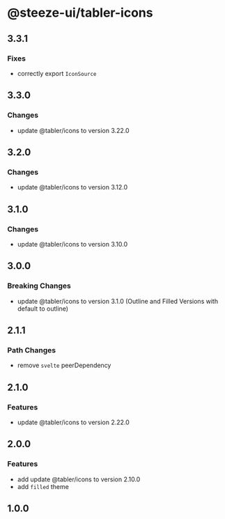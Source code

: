 # @steeze-ui/tabler-icons

## 3.3.1

### Fixes

- correctly export `IconSource`

## 3.3.0

### Changes

- update @tabler/icons to version 3.22.0

## 3.2.0

### Changes

- update @tabler/icons to version 3.12.0

## 3.1.0

### Changes

- update @tabler/icons to version 3.10.0

## 3.0.0

### Breaking Changes

- update @tabler/icons to version 3.1.0 (Outline and Filled Versions with default to outline)

## 2.1.1

### Path Changes

- remove `svelte` peerDependency

## 2.1.0

### Features

- update @tabler/icons to version 2.22.0

## 2.0.0

### Features

- add update @tabler/icons to version 2.10.0
- add `filled` theme

## 1.0.0
